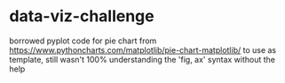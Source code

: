 # data-viz-challenge

borrowed pyplot code for pie chart from https://www.pythoncharts.com/matplotlib/pie-chart-matplotlib/ to use as template, still wasn't 100% understanding the 'fig, ax' syntax without the help
